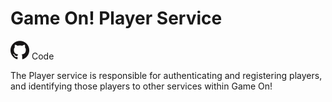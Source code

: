 # Game On! Player Service

<a href='https://github.com/gameontext/gameon-player'><img src="/images/github.png" width="30px" /></a> Code 

The Player service is responsible for authenticating and registering players, and identifying those players to other
services within Game On!